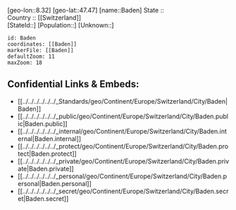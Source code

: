 ﻿---
location: [47.47,8.32] 
mapzoom: [7,12] 
mapmarker: city 
type: City
tags:
- geo/City


SpocWebEntityId: 28978
isDeleted: false
confidential: public

---
[geo-lon::8.32] 
[geo-lat::47.47] 
[name::Baden] 
State ::  
Country :: [[Switzerland]]  
[StateId::] 
[Population::] 
[Unknown::] 


```leaflet
id: Baden
coordinates: [[Baden]] 
markerFile: [[Baden]] 
defaultZoom: 11 
maxZoom: 18
```


## Confidential Links & Embeds: 
- [[../../../../../../_Standards/geo/Continent/Europe/Switzerland/City/Baden|Baden]] 
- [[../../../../../../_public/geo/Continent/Europe/Switzerland/City/Baden.public|Baden.public]] 
- [[../../../../../../_internal/geo/Continent/Europe/Switzerland/City/Baden.internal|Baden.internal]] 
- [[../../../../../../_protect/geo/Continent/Europe/Switzerland/City/Baden.protect|Baden.protect]] 
- [[../../../../../../_private/geo/Continent/Europe/Switzerland/City/Baden.private|Baden.private]] 
- [[../../../../../../_personal/geo/Continent/Europe/Switzerland/City/Baden.personal|Baden.personal]] 
- [[../../../../../../_secret/geo/Continent/Europe/Switzerland/City/Baden.secret|Baden.secret]] 
